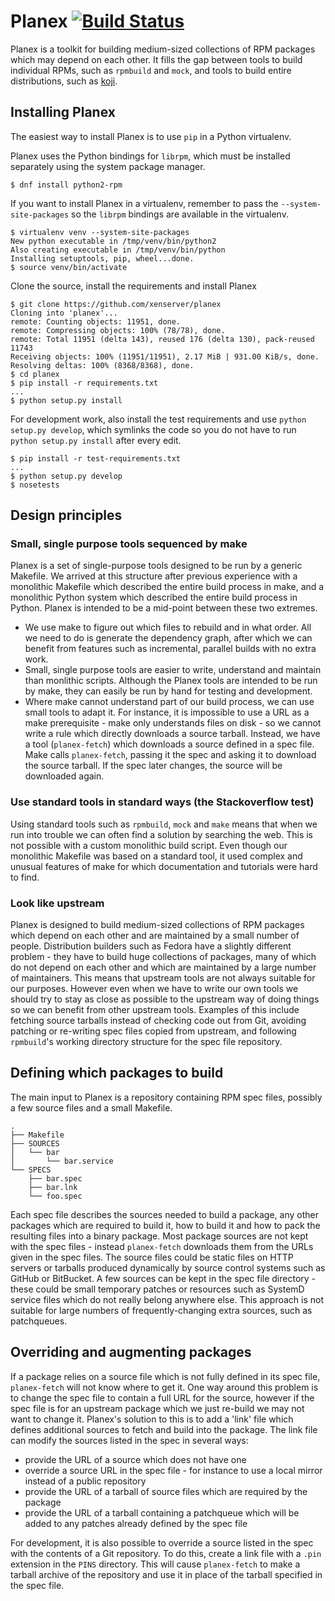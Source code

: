 # Planex [![Build Status](https://travis-ci.org/xenserver/planex.svg?branch=master)](https://travis-ci.org/xenserver/planex)

Planex is a toolkit for building medium-sized collections of RPM packages which may depend on each other.
It fills the gap between tools to build individual RPMs, such as `rpmbuild` and `mock`, and tools to build entire distributions, such as [koji](https://fedoraproject.org/wiki/Koji).

## Installing Planex 

The easiest way to install Planex is to use `pip` in a Python virtualenv.

Planex uses the Python bindings for `librpm`, which must be installed separately using the system package manager.
```
$ dnf install python2-rpm
```

If you want to install Planex in a virtualenv, remember to pass the `--system-site-packages` so the `librpm` bindings are available in the virtualenv.

```
$ virtualenv venv --system-site-packages
New python executable in /tmp/venv/bin/python2
Also creating executable in /tmp/venv/bin/python
Installing setuptools, pip, wheel...done.
$ source venv/bin/activate
```

Clone the source, install the requirements and install Planex
```
$ git clone https://github.com/xenserver/planex
Cloning into 'planex'...
remote: Counting objects: 11951, done.
remote: Compressing objects: 100% (78/78), done.
remote: Total 11951 (delta 143), reused 176 (delta 130), pack-reused 11743
Receiving objects: 100% (11951/11951), 2.17 MiB | 931.00 KiB/s, done.
Resolving deltas: 100% (8368/8368), done.
$ cd planex
$ pip install -r requirements.txt
...
$ python setup.py install
```

For development work, also install the test requirements and use `python setup.py develop`, which symlinks the code so you do not have to run `python setup.py install` after every edit.
```
$ pip install -r test-requirements.txt
...
$ python setup.py develop
$ nosetests
```

## Design principles

### Small, single purpose tools sequenced by make

Planex is a set of single-purpose tools designed to be run by a generic Makefile.
We arrived at this structure after previous experience with a monolithic Makefile which described the entire build process in make, and a monolithic Python system which described the entire build process in Python.
Planex is intended to be a mid-point between these two extremes.

* We use make to figure out which files to rebuild and in what order.   All we need to do is generate the dependency graph, after which we can benefit from features such as incremental, parallel builds with no extra work.
* Small, single purpose tools are easier to write, understand and maintain than monlithic scripts.  Although the Planex tools are intended to be run by make, they can easily be run by hand for testing and development. 
* Where make cannot understand part of our build process, we can use small tools to adapt it.   For instance, it is impossible to use a URL as a make prerequisite - make only understands files on disk - so we cannot write a rule which directly downloads a source tarball.   Instead, we have a tool (`planex-fetch`) which downloads a source defined in a spec file.   Make calls `planex-fetch`, passing it the spec and asking it to download the source tarball.   If the spec later changes, the source will be downloaded again.

### Use standard tools in standard ways (the Stackoverflow test)

Using standard tools such as `rpmbuild`, `mock` and `make` means that when we run into trouble we can often find a solution by searching the web.
This is not possible with a custom monolithic build script.
Even though our monolithic Makefile was based on a standard tool, it used complex and unusual features of make for which documentation and tutorials were hard to find.

### Look like upstream

Planex is designed to build medium-sized collections of RPM packages which depend on each other and are maintained by a small number of people.
Distribution builders such as Fedora have a slightly different problem - they have to build huge collections of packages, many of which do not depend on each other and which are maintained by a large number of maintainers.
This means that upstream tools are not always suitable for our purposes.
However even when we have to write our own tools we should try to stay as close as possible to the upstream way of doing things so we can benefit from other upstream tools.
Examples of this include fetching source tarballs instead of checking code out from Git, avoiding patching or re-writing spec files copied from upstream, and following `rpmbuild`'s working directory structure for the spec file repository.


## Defining which packages to build

The main input to Planex is a repository containing RPM spec files, possibly a few source files and a small Makefile.
```
.
├── Makefile
├── SOURCES
│   └── bar
│       └── bar.service
└── SPECS
    ├── bar.spec
    ├── bar.lnk
    └── foo.spec
```

Each spec file describes the sources needed to build a package, any other packages which are required to build it, how to build it and how to pack the resulting files into a binary package.
Most package sources are not kept with the spec files - instead `planex-fetch` downloads them from the URLs given in the spec files.
The source files could be static files on HTTP servers or tarballs produced dynamically by source control systems such as GitHub or BitBucket.
A few sources can be kept in the spec file directory - these could be small temporary patches or resources such as SystemD service files which do not really belong anywhere else.
This approach is not suitable for large numbers of frequently-changing extra sources, such as patchqueues.


## Overriding and augmenting packages

If a package relies on a source file which is not fully defined in its spec file, `planex-fetch` will not know where to get it.
One way around this problem is to change the spec file to contain a full URL for the source, however if the spec file is for an upstream package which we just re-build we may not want to change it.
Planex's solution to this is to add a 'link' file which defines additional sources to fetch and build into the package.
The link file can modify the sources listed in the spec in several ways:

   * provide the URL of a source which does not have one
   * override a source URL in the spec file - for instance to use a local mirror instead of a public repository
   * provide the URL of a tarball of source files which are required by the package
   * provide the URL of a tarball containing a patchqueue which will be added to any patches already defined by the spec file

For development, it is also possible to override a source listed in the spec with the contents of a Git repository.
To do this, create a link file with a `.pin` extension in the `PINS` directory.
This will cause `planex-fetch` to make a tarball archive of the repository and use it in place of the tarball specified in the spec file.
